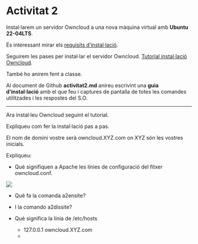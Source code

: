 # Activitat 2

Instal·larem un servidor Owncloud a una nova màquina virtual amb **Ubuntu 22-04LTS**.

És interessant mirar els [requisits d’instal·lació](https://doc.owncloud.com/server/next/admin_manual/installation/system_requirements.html).

Seguirem les pases per instal·lar el servidor Owncloud. [Tutorial instal·lació Owncloud](https://dungeonofbits.com/instalacion-de-owncloud-en-linux.html).

També ho anirem fent a classe.

Al document de Github **activitat2.md** anireu escrivint una **guia d’instal·lació** amb el que feu i captures de pantalla de totes les comandes utilitzades i les respostes del S.O.

---------------------------------------------------------------------------------------------------------

Ara instal·leu Owncloud seguint el tutorial.

Expliqueu com fer la instal·lació pas a pas.

El nom de domini vostre serà owncloud.XYZ.com on XYZ són les vostres inicials.

Expliqueu:

- Què signifiquen a Apache les línies de configuració del fitxer owncloud.conf.

![](https://dungeonofbits.com/images/owncloud1.jpg)

- Què fa la comanda a2ensite?

- I la comando a2dissite?

- Què significa la línia de /etc/hosts 
  - 127.0.0.1 owncloud.XYZ.com
  -  

